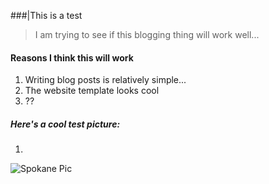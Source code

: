 ###|This is a test

>I am trying to see if this blogging thing will work well...

#### Reasons I think this will work
1. Writing blog posts is relatively simple...
2. The website template looks cool
3. ??

##### Here's a cool test picture:

1. 
![Spokane Pic](https://media.spokesman.com/photos/2018/11/07/SPOKANE_AERIAL_FOR_FILE_25.jpg)
